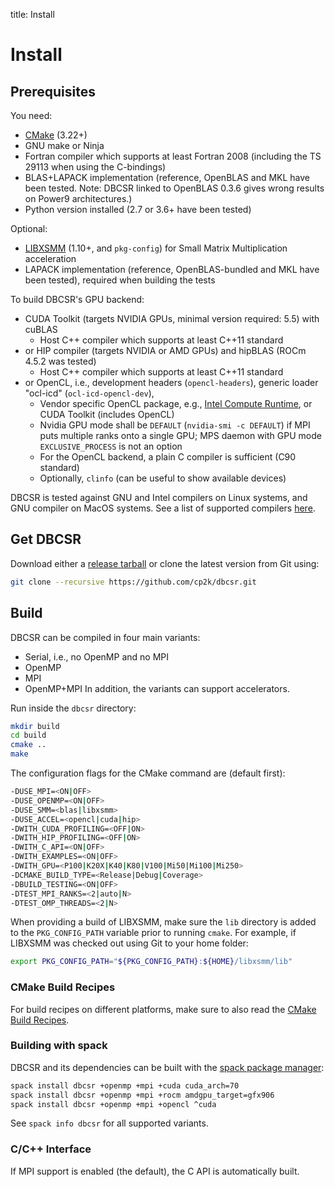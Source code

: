 title: Install

# Install

## Prerequisites

You need:

* [CMake](https://cmake.org/) (3.22+)
* GNU make or Ninja
* Fortran compiler which supports at least Fortran 2008 (including the TS 29113 when using the C-bindings)
* BLAS+LAPACK implementation (reference, OpenBLAS and MKL have been tested. Note: DBCSR linked to OpenBLAS 0.3.6 gives wrong results on Power9 architectures.)
* Python version installed (2.7 or 3.6+ have been tested)

Optional:

* [LIBXSMM](https://github.com/hfp/libxsmm) (1.10+, and `pkg-config`) for Small Matrix Multiplication acceleration
* LAPACK implementation (reference, OpenBLAS-bundled and MKL have been tested), required when building the tests

To build DBCSR's GPU backend:

* CUDA Toolkit (targets NVIDIA GPUs, minimal version required: 5.5) with cuBLAS
    * Host C++ compiler which supports at least C++11 standard
* or HIP compiler (targets NVIDIA or AMD GPUs) and hipBLAS (ROCm 4.5.2 was tested)
    * Host C++ compiler which supports at least C++11 standard
* or OpenCL, i.e., development headers (`opencl-headers`), generic loader "ocl-icd" (`ocl-icd-opencl-dev`),
    * Vendor specific OpenCL package, e.g.,
      [Intel Compute Runtime](https://github.com/intel/compute-runtime/releases/latest),
      or CUDA Toolkit (includes OpenCL)
    * Nvidia GPU mode shall be `DEFAULT` (`nvidia-smi -c DEFAULT`) if MPI puts multiple ranks onto a single GPU;
      MPS daemon with GPU mode `EXCLUSIVE_PROCESS` is not an option
    * For the OpenCL backend, a plain C compiler is sufficient (C90 standard)
    * Optionally, `clinfo` (can be useful to show available devices)

DBCSR is tested against GNU and Intel compilers on Linux systems, and GNU compiler on MacOS systems.
See a list of supported compilers [here](2-supported-compilers.html).

## Get DBCSR

Download either a [release tarball](https://github.com/cp2k/dbcsr/releases) or clone the latest version from Git using:

```bash
git clone --recursive https://github.com/cp2k/dbcsr.git
```

## Build

DBCSR can be compiled in four main variants:
* Serial, i.e., no OpenMP and no MPI
* OpenMP
* MPI
* OpenMP+MPI
In addition, the variants can support accelerators.

Run inside the `dbcsr` directory:

```bash
mkdir build
cd build
cmake ..
make
```

 The configuration flags for the CMake command are (default first):

```bash
-DUSE_MPI=<ON|OFF>
-DUSE_OPENMP=<ON|OFF>
-DUSE_SMM=<blas|libxsmm>
-DUSE_ACCEL=<opencl|cuda|hip>
-DWITH_CUDA_PROFILING=<OFF|ON>
-DWITH_HIP_PROFILING=<OFF|ON>
-DWITH_C_API=<ON|OFF>
-DWITH_EXAMPLES=<ON|OFF>
-DWITH_GPU=<P100|K20X|K40|K80|V100|Mi50|Mi100|Mi250>
-DCMAKE_BUILD_TYPE=<Release|Debug|Coverage>
-DBUILD_TESTING=<ON|OFF>
-DTEST_MPI_RANKS=<2|auto|N>
-DTEST_OMP_THREADS=<2|N>
```

When providing a build of LIBXSMM, make sure the `lib` directory is added to the `PKG_CONFIG_PATH` variable prior
to running `cmake`. For example, if LIBXSMM was checked out using Git to your home folder:

```bash
export PKG_CONFIG_PATH="${PKG_CONFIG_PATH}:${HOME}/libxsmm/lib"
```

### CMake Build Recipes

For build recipes on different platforms, make sure to also read the [CMake Build Recipes](1-cmake-build-recipes.html).

### Building with spack

DBCSR and its dependencies can be built with the [spack package manager](https://github.com/spack/spack):

```bash
spack install dbcsr +openmp +mpi +cuda cuda_arch=70
spack install dbcsr +openmp +mpi +rocm amdgpu_target=gfx906
spack install dbcsr +openmp +mpi +opencl ^cuda
```

See `spack info dbcsr` for all supported variants.

### C/C++ Interface

If MPI support is enabled (the default), the C API is automatically built.
